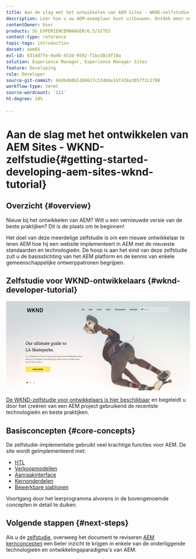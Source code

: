 ```yaml
---
title: Aan de slag met het ontwikkelen van AEM Sites - WKND-zelfstudie
description: Leer hoe u uw AEM-exemplaar kunt uitbouwen. Ontdek meer over het platform en de onderdelen, en over tools voor ontwikkeling en personalisatie.
contentOwner: User
products: SG_EXPERIENCEMANAGER/6.5/SITES
content-type: reference
topic-tags: introduction
docset: aem65
exl-id: 8314d7fe-0a46-453d-9592-f1bcd8c8f10a
solution: Experience Manager, Experience Manager Sites
feature: Developing
role: Developer
source-git-commit: 66db4b0b5106617c534b6e1bf428a3057f2c2708
workflow-type: tm+mt
source-wordcount: '211'
ht-degree: 10%

---
```



# Aan de slag met het ontwikkelen van AEM Sites - WKND-zelfstudie{#getting-started-developing-aem-sites-wknd-tutorial}

## Overzicht {#overview}

Nieuw bij het ontwikkelen van AEM? Wilt u een vernieuwde versie van de beste praktijken? Dit is de plaats om te beginnen!

Het doel van deze meerdelige zelfstudie is om een nieuwe ontwikkelaar te leren AEM hoe hij een website implementeert in AEM met de nieuwste standaarden en technologieën. De hoop is aan het eind van deze zelfstudie zult u de basisstichting van het AEM platform en de kennis van enkele gemeenschappelijke ontwerppatronen begrijpen.

## Zelfstudie voor WKND-ontwikkelaars {#wknd-developer-tutorial}

![WKND](assets/screen_shot_2018-11-23at152453.png)

[De WKND-zelfstudie voor ontwikkelaars is hier beschikbaar](https://experienceleague.adobe.com/docs/experience-manager-learn/getting-started-wknd-tutorial-develop/overview.html) en begeleidt u door het creëren van een AEM project gebruikend de recentste technologieën en beste praktijken.

## Basisconcepten {#core-concepts}

De zelfstudie-implementatie gebruikt veel krachtige functies voor AEM. De site wordt geïmplementeerd met:

* [HTL](https://experienceleague.adobe.com/docs/experience-manager-htl/content/overview.html)
* [Verkoopmodellen](https://sling.apache.org/documentation/bundles/models.html)
* [Aanraakinterface](/help/sites-developing/touch-ui-concepts.md)
* [Kernonderdelen](https://experienceleague.adobe.com/docs/experience-manager-core-components/using/introduction.html)
* [Bewerkbare sjablonen](/help/sites-developing/page-templates-editable.md)

Voortgang door het leerprogramma alvorens in de bovengenoemde concepten in detail te duiken.

## Volgende stappen {#next-steps}

Als u de [zelfstudie](https://helpx.adobe.com/experience-manager/kt/sites/using/getting-started-wknd-tutorial-develop.html), overweeg het document te reviseren [AEM kernconcepten](/help/sites-developing/the-basics.md) een beter inzicht te krijgen in enkele van de onderliggende technologieën en ontwikkelingsparadigma&#39;s van AEM.
